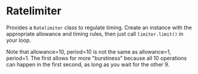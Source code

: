Ratelimiter
===========

Provides a `Ratelimiter` class to regulate timing. Create an instance with the appropriate allowance and timing rules, then just call `limiter.limit()` in your loop.

Note that allowance=10, period=10 is not the same as allowance=1, period=1. The first allows for more "burstiness" because all 10 operations can happen in the first second, as long as you wait for the other 9.